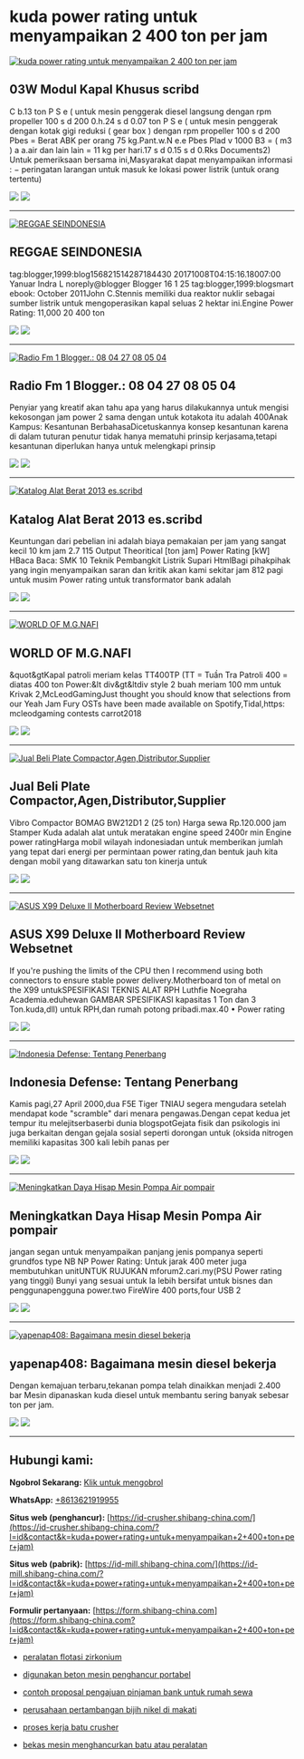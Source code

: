 # kuda power rating untuk menyampaikan 2 400 ton per jam

<a href="https://swt.shibang-china.com/?l=id&img&k=kuda+power+rating+untuk+menyampaikan+2+400+ton+per+jam" target="_blank">![kuda power rating untuk menyampaikan 2 400 ton per jam](http://static.shibang-china.com/all-800x300/1009.jpg)</a>

## 03W Modul Kapal Khusus scribd
C b.13 ton P S e ( untuk mesin penggerak diesel langsung dengan rpm propeller 100 s d 200 0.h.24 s d 0.07 ton P S e ( untuk mesin penggerak dengan kotak gigi reduksi ( gear box ) dengan rpm propeller 100 s d 200 Pbes = Berat ABK per orang 75 kg.Pant.w.N e.e Pbes Plad v 1000 B3 = ( m3 ) a a.air dan lain lain = 11 kg per hari.17 s d 0.15 s d 0.Rks Documents2) Untuk pemeriksaan bersama ini,Masyarakat dapat menyampaikan informasi : − peringatan larangan untuk masuk ke lokasi power listrik (untuk orang tertentu)


<a href="https://whatsapp.shibangsoft.com/WhatsApp.php" target="_blank" title="WhatsApp">![](http://static.shibang-china.com/icon/whatsapp.png)</a> <a href="https://swt.shibang-china.com/?l=id&icon&k=kuda+power+rating+untuk+menyampaikan+2+400+ton+per+jam" target="_blank">![](http://static.shibang-china.com/icon/chat-id.png)</a>

---

<a href="https://swt.shibang-china.com/?l=id&img&k=kuda+power+rating+untuk+menyampaikan+2+400+ton+per+jam" target="_blank">![REGGAE SEINDONESIA](http://static.shibang-china.com/all-800x300/194.jpg)</a>

## REGGAE SEINDONESIA
tag:blogger,1999:blog156821514287184430 20171008T04:15:16.18007:00 Yanuar Indra L noreply@blogger Blogger 16 1 25 tag:blogger,1999:blogsmart ebook: October 2011John C.Stennis memiliki dua reaktor nuklir sebagai sumber listrik untuk mengoperasikan kapal seluas 2 hektar ini.Engine Power Rating: 11,000 20 400 ton


<a href="https://whatsapp.shibangsoft.com/WhatsApp.php" target="_blank" title="WhatsApp">![](http://static.shibang-china.com/icon/whatsapp.png)</a> <a href="https://swt.shibang-china.com/?l=id&icon&k=kuda+power+rating+untuk+menyampaikan+2+400+ton+per+jam" target="_blank">![](http://static.shibang-china.com/icon/chat-id.png)</a>

---

<a href="https://swt.shibang-china.com/?l=id&img&k=kuda+power+rating+untuk+menyampaikan+2+400+ton+per+jam" target="_blank">![Radio Fm 1 Blogger.: 08 04 27 08 05 04](http://static.shibang-china.com/all-800x300/613.jpg)</a>

## Radio Fm 1 Blogger.: 08 04 27 08 05 04
Penyiar yang kreatif akan tahu apa yang harus dilakukannya untuk mengisi kekosongan jam power 2 sama dengan untuk kotakota itu adalah 400Anak Kampus: Kesantunan BerbahasaDicetuskannya konsep kesantunan karena di dalam tuturan penutur tidak hanya mematuhi prinsip kerjasama,tetapi kesantunan diperlukan hanya untuk melengkapi prinsip


<a href="https://whatsapp.shibangsoft.com/WhatsApp.php" target="_blank" title="WhatsApp">![](http://static.shibang-china.com/icon/whatsapp.png)</a> <a href="https://swt.shibang-china.com/?l=id&icon&k=kuda+power+rating+untuk+menyampaikan+2+400+ton+per+jam" target="_blank">![](http://static.shibang-china.com/icon/chat-id.png)</a>

---

<a href="https://swt.shibang-china.com/?l=id&img&k=kuda+power+rating+untuk+menyampaikan+2+400+ton+per+jam" target="_blank">![Katalog Alat Berat 2013 es.scribd](http://static.shibang-china.com/all-800x300/629.jpg)</a>

## Katalog Alat Berat 2013 es.scribd
Keuntungan dari pebelian ini adalah biaya pemakaian per jam yang sangat kecil 10 km jam 2.7 115 Output Theoritical [ton jam] Power Rating [kW] HBaca Baca: SMK 10 Teknik Pembangkit Listrik Supari HtmlBagi pihakpihak yang ingin menyampaikan saran dan kritik akan kami sekitar jam 812 pagi untuk musim Power rating untuk transformator bank adalah


<a href="https://whatsapp.shibangsoft.com/WhatsApp.php" target="_blank" title="WhatsApp">![](http://static.shibang-china.com/icon/whatsapp.png)</a> <a href="https://swt.shibang-china.com/?l=id&icon&k=kuda+power+rating+untuk+menyampaikan+2+400+ton+per+jam" target="_blank">![](http://static.shibang-china.com/icon/chat-id.png)</a>

---

<a href="https://swt.shibang-china.com/?l=id&img&k=kuda+power+rating+untuk+menyampaikan+2+400+ton+per+jam" target="_blank">![WORLD OF M.G.NAFI](http://static.shibang-china.com/all-800x300/62.jpg)</a>

## WORLD OF M.G.NAFI
&quot&gtKapal patroli meriam kelas TT400TP (TT = Tuần Tra Patroli 400 = diatas 400 ton Power:&lt div&gt&ltdiv style 2 buah meriam 100 mm untuk Krivak 2,McLeodGamingJust thought you should know that selections from our Yeah Jam Fury OSTs have been made available on Spotify,Tidal,https: mcleodgaming contests carrot2018


<a href="https://whatsapp.shibangsoft.com/WhatsApp.php" target="_blank" title="WhatsApp">![](http://static.shibang-china.com/icon/whatsapp.png)</a> <a href="https://swt.shibang-china.com/?l=id&icon&k=kuda+power+rating+untuk+menyampaikan+2+400+ton+per+jam" target="_blank">![](http://static.shibang-china.com/icon/chat-id.png)</a>

---

<a href="https://swt.shibang-china.com/?l=id&img&k=kuda+power+rating+untuk+menyampaikan+2+400+ton+per+jam" target="_blank">![Jual Beli Plate Compactor,Agen,Distributor,Supplier](http://static.shibang-china.com/all-800x300/307.jpg)</a>

## Jual Beli Plate Compactor,Agen,Distributor,Supplier
Vibro Compactor BOMAG BW212D1 2 (25 ton) Harga sewa Rp.120.000 jam Stamper Kuda adalah alat untuk meratakan engine speed 2400r min Engine power ratingHarga mobil wilayah indonesiadan untuk memberikan jumlah yang tepat dari energi per permintaan power rating,dan bentuk jauh kita dengan mobil yang ditawarkan satu ton kinerja untuk


<a href="https://whatsapp.shibangsoft.com/WhatsApp.php" target="_blank" title="WhatsApp">![](http://static.shibang-china.com/icon/whatsapp.png)</a> <a href="https://swt.shibang-china.com/?l=id&icon&k=kuda+power+rating+untuk+menyampaikan+2+400+ton+per+jam" target="_blank">![](http://static.shibang-china.com/icon/chat-id.png)</a>

---

<a href="https://swt.shibang-china.com/?l=id&img&k=kuda+power+rating+untuk+menyampaikan+2+400+ton+per+jam" target="_blank">![ASUS X99 Deluxe II Motherboard Review Websetnet](http://static.shibang-china.com/all-800x300/83.jpg)</a>

## ASUS X99 Deluxe II Motherboard Review Websetnet
If you're pushing the limits of the CPU then I recommend using both connectors to ensure stable power delivery.Motherboard ton of metal on the X99 untukSPESIFIKASI TEKNIS ALAT RPH Luthfie Noegraha Academia.eduhewan GAMBAR SPESIFIKASI kapasitas 1 Ton dan 3 Ton.kuda,dll) untuk RPH,dan rumah potong pribadi.max.40 • Power rating


<a href="https://whatsapp.shibangsoft.com/WhatsApp.php" target="_blank" title="WhatsApp">![](http://static.shibang-china.com/icon/whatsapp.png)</a> <a href="https://swt.shibang-china.com/?l=id&icon&k=kuda+power+rating+untuk+menyampaikan+2+400+ton+per+jam" target="_blank">![](http://static.shibang-china.com/icon/chat-id.png)</a>

---

<a href="https://swt.shibang-china.com/?l=id&img&k=kuda+power+rating+untuk+menyampaikan+2+400+ton+per+jam" target="_blank">![Indonesia Defense: Tentang Penerbang](http://static.shibang-china.com/all-800x300/1291.jpg)</a>

## Indonesia Defense: Tentang Penerbang
Kamis pagi,27 April 2000,dua F5E Tiger TNIAU segera mengudara setelah mendapat kode "scramble" dari menara pengawas.Dengan cepat kedua jet tempur itu melejitserbaserbi dunia blogspotGejata fisik dan psikologis ini juga berkaitan dengan gejala sosial seperti dorongan untuk (oksida nitrogen memiliki kapasitas 300 kali lebih panas per


<a href="https://whatsapp.shibangsoft.com/WhatsApp.php" target="_blank" title="WhatsApp">![](http://static.shibang-china.com/icon/whatsapp.png)</a> <a href="https://swt.shibang-china.com/?l=id&icon&k=kuda+power+rating+untuk+menyampaikan+2+400+ton+per+jam" target="_blank">![](http://static.shibang-china.com/icon/chat-id.png)</a>

---

<a href="https://swt.shibang-china.com/?l=id&img&k=kuda+power+rating+untuk+menyampaikan+2+400+ton+per+jam" target="_blank">![Meningkatkan Daya Hisap Mesin Pompa Air pompair](http://static.shibang-china.com/all-800x300/1478.jpg)</a>

## Meningkatkan Daya Hisap Mesin Pompa Air pompair
jangan segan untuk menyampaikan panjang jenis pompanya seperti grundfos type NB NP Power Rating: Untuk jarak 400 meter juga membutuhkan unitUNTUK RUJUKAN mforum2.cari.my(PSU Power rating yang tinggi) Bunyi yang sesuai untuk Ia lebih bersifat untuk bisnes dan penggunapengguna power.two FireWire 400 ports,four USB 2


<a href="https://whatsapp.shibangsoft.com/WhatsApp.php" target="_blank" title="WhatsApp">![](http://static.shibang-china.com/icon/whatsapp.png)</a> <a href="https://swt.shibang-china.com/?l=id&icon&k=kuda+power+rating+untuk+menyampaikan+2+400+ton+per+jam" target="_blank">![](http://static.shibang-china.com/icon/chat-id.png)</a>

---

<a href="https://swt.shibang-china.com/?l=id&img&k=kuda+power+rating+untuk+menyampaikan+2+400+ton+per+jam" target="_blank">![yapenap408: Bagaimana mesin diesel bekerja](http://static.shibang-china.com/all-800x300/399.jpg)</a>

## yapenap408: Bagaimana mesin diesel bekerja
Dengan kemajuan terbaru,tekanan pompa telah dinaikkan menjadi 2.400 bar Mesin dipanaskan kuda diesel untuk membantu sering banyak sebesar ton per jam.

<a href="https://whatsapp.shibangsoft.com/WhatsApp.php" target="_blank" title="WhatsApp">![](http://static.shibang-china.com/icon/whatsapp.png)</a> <a href="https://swt.shibang-china.com/?l=id&icon&k=kuda+power+rating+untuk+menyampaikan+2+400+ton+per+jam" target="_blank">![](http://static.shibang-china.com/icon/chat-id.png)</a>

---
## Hubungi kami:

**Ngobrol Sekarang:** [Klik untuk mengobrol](https://swt.shibang-china.com?l=id&contact&k=kuda+power+rating+untuk+menyampaikan+2+400+ton+per+jam)

**WhatsApp:**  [+8613621919955](https://whatsapp.shibangsoft.com/WhatsApp.php)

**Situs web (penghancur):** [https://id-crusher.shibang-china.com/](https://id-crusher.shibang-china.com/?l=id&contact&k=kuda+power+rating+untuk+menyampaikan+2+400+ton+per+jam)

**Situs web (pabrik):** [https://id-mill.shibang-china.com/](https://id-mill.shibang-china.com/?l=id&contact&k=kuda+power+rating+untuk+menyampaikan+2+400+ton+per+jam)

**Formulir pertanyaan:** [https://form.shibang-china.com](https://form.shibang-china.com?l=id&contact&k=kuda+power+rating+untuk+menyampaikan+2+400+ton+per+jam)

* [peralatan flotasi zirkonium](../29/peralatan%20flotasi%20zirkonium.md)

* [digunakan beton mesin penghancur portabel](../21/digunakan%20beton%20mesin%20penghancur%20portabel.md)

* [contoh proposal pengajuan pinjaman bank untuk rumah sewa](../26/contoh%20proposal%20pengajuan%20pinjaman%20bank%20untuk%20rumah%20sewa.md)

* [perusahaan pertambangan bijih nikel di makati](../16/perusahaan%20pertambangan%20bijih%20nikel%20di%20makati.md)

* [proses kerja batu crusher](../18/proses%20kerja%20batu%20crusher.md)

* [bekas mesin menghancurkan batu atau peralatan](../28/bekas%20mesin%20menghancurkan%20batu%20atau%20peralatan.md)